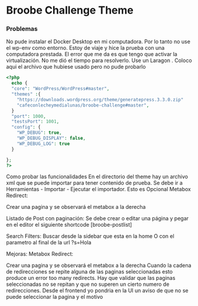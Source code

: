 # Broobe Challenge Theme

### Problemas
No pude instalar el Docker Desktop en mi computadora. Por lo tanto no use el wp-env como entorno. Estoy de viaje y hice la prueba con una computadora prestada. El error que me da es que tengo que activar la virtualización. No me dió el tiempo para resolverlo. Use un Laragon 
. Coloco aqui el archivo que hubiese usado pero no pude probarlo

```php
<?php
  echo {
  "core": "WordPress/WordPress#master",
  "themes" :{
    "https://downloads.wordpress.org/theme/generatepress.3.3.0.zip"
    "cafeconlecheymedialunas/broobe-challenge#master",
  }
  "port": 1000,
  "testsPort": 1001,
  "config": {
    "WP_DEBUG": true,
    "WP_DEBUG_DISPLAY": false,
    "WP_DEBUG_LOG": true
  }

};
?>
```

Como probar las funcionalidades
En el directorio del theme hay un archivo xml que se puede importar para tener contenido  de prueba. Se debe ir a Herramientas - Importar - Ejecutar el importador. Esto es Opcional
Metabox Redirect:

Crear una pagina y se observará el metabox a la derecha

Listado de Post con paginación:
Se debe crear o editar una página y pegar en el editor el siguiente shortcode [broobe-postlist]

Search Filters:
Buscar desde la sidebar que esta en la home
O con el parametro al final de la url ?s=Hola


Mejoras: 
Metabox Redirect:

Crear una pagina y se observará el metabox a la derecha
 Cuando la cadena de redirecciones se repite alguna de las paginas seleccionadas esto produce un error too many redirects. Hay que validar que las paginas seleccionadas no se repitan y que no superen un cierto numero de redirecciones. Desde el frontend yo pondria en la UI un aviso de que no se puede seleccionar la pagina y el motivo
